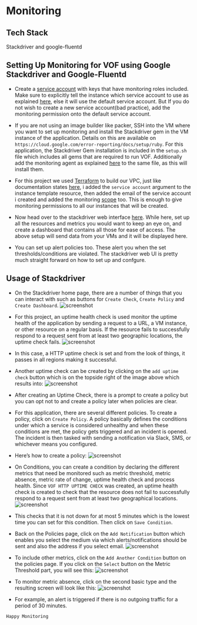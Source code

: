 # Monitoring

## Tech Stack
Stackdriver and google-fluentd

## Setting Up Monitoring for VOF using Google Stackdriver and Google-Fluentd

- Create a [service account](https://cloud.google.com/compute/docs/access/create-enable-service-accounts-for-instances) with keys that have monitoring roles included. Make sure to explicitly tell the instance which service account to use as explained [here](https://cloud.google.com/compute/docs/access/create-enable-service-accounts-for-instances), else it will use the default service account. But If you do not wish to create a new service account(bad practice), add the monitoring permission onto the default service account.

- If you are not using an image builder like packer, SSH into the VM where you want to set up monitoring and install the Stackdriver gem in the VM instance of the application. Details on this are available on `https://cloud.google.com/error-reporting/docs/setup/ruby`. For this application, the Stackdriver Gem installation is included in the `setup.sh` file which includes all gems that are required to run VOF. Additionally add the monitoring agent as explained [here](https://cloud.google.com/monitoring/agent/install-agent) to the same file, as this will install them.

- For this project we used [Terraform](https://www.terraform.io) to build our VPC, just like documentation states [here](https://www.terraform.io/docs/providers/google/r/compute_instance.html), i added the `service account` argument to the instance template resource, then added the email of the service account i created and added the monitoring [scope](https://cloud.google.com/monitoring/access-control) too. This is enough to give monitoring permissions to all our instances that will be created.

- Now head over to the stackdriver web interface [here](https://app.google.stackdriver.com/). While here, set up all the resources and metrics you would want to keep an eye on, and create a dashboard that contains all those for ease of access. The above setup will send data from your VMs and it will be displayed here.

- You can set up alert policies too. These alert you when the set thresholds/conditions are violated. The stackdriver web UI is pretty much straight forward on how to set up and confgure. 


## Usage of Stackdriver
- On the Stackdriver home page, there are a number of things that you can interact with such as buttons for `Create Check`, `Create Policy` and `Create Dashboard`. 
![screenshot](/screenshots/1.png) 
- For this project, an uptime health check is used monitor the uptime health of the application by sending a  request to a URL, a VM instance, or other resource on a regular basis. If the resource fails to successfully respond to a request sent from at least two geographic locations, the uptime check fails. 
![screenshot]() 
- In this case, a HTTP uptime check is set and from the look of things, it passes in all regions making it successful. 

- Another uptime check can be created by clicking on the `add uptime check` button which is on the topside right of the image above which results into:
![screenshot]() 
- After creating an Uptime Check, there is a prompt to create a policy but you can opt not to and create a policy later when policies are clear.

- For this application, there are several different policies. To create a policy, click on `Create Policy`. A policy basically defines the conditions under which a service is considered unhealthy and when these conditions are met, the policy gets triggered and an incident is opened. The incident is then tasked with sending a notification via Slack, SMS, or whichever means you configured.

- Here’s how to create a policy:
![screenshot]() 
- On Conditions, you can create a condition by declaring the different metrics that need be monitored such as metric threshold, metric absence, metric rate of change, uptime health check and process health. Since `VOF HTTP UPTIME CHECK` was created, an uptime health check is created to check that the resource does not fail to successfully respond to a request sent from at least two geographical locations.
![screenshot]() 
- This checks that it is not down for at most 5 minutes which is the lowest time you can set for this condition. Then click on `Save Condition`.

- Back on the Policies page, click on the `Add Notification` button which enables you select the medium via which alerts/notifications should be sent and also the address if you select email. 
![screenshot]() 
- To include other metrics, click on the `Add Another Condition` button on the policies page. If you click on the `Select` button on the Metric Threshold part, you will see this:
![screenshot]() 
- To monitor metric absence, click on the second basic type and the resulting screen will look like this: 
![screenshot]() 
- For example, an alert is triggered if there is no outgoing traffic for a period of 30 minutes.


`Happy Monitoring`